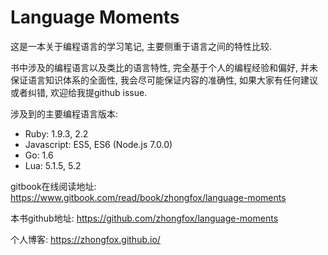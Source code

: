 # Language Moments

这是一本关于编程语言的学习笔记, 主要侧重于语言之间的特性比较.

书中涉及的编程语言以及类比的语言特性, 完全基于个人的编程经验和偏好, 并未保证语言知识体系的全面性, 我会尽可能保证内容的准确性, 如果大家有任何建议或者纠错, 欢迎给我提github issue.

涉及到的主要编程语言版本:

* Ruby: 1.9.3, 2.2
* Javascript: ES5, ES6 (Node.js 7.0.0)
* Go: 1.6
* Lua: 5.1.5, 5.2

gitbook在线阅读地址: <https://www.gitbook.com/read/book/zhongfox/language-moments>

本书github地址: <https://github.com/zhongfox/language-moments>

个人博客: <https://zhongfox.github.io/>
